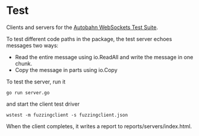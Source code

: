 # Test

Clients and servers for the [Autobahn WebSockets Test Suite](http://autobahn.ws/testsuite).

To test different code paths in the package, the test server echoes messages two ways:

- Read the entire message using io.ReadAll and write the message in one chunk.
- Copy the message in parts using io.Copy

To test the server, run it

    go run server.go

and start the client test driver

    wstest -m fuzzingclient -s fuzzingclient.json

When the client completes, it writes a report to reports/servers/index.html.
